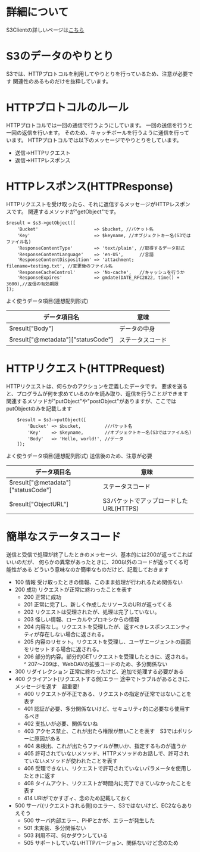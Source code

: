 # 詳細について
S3Clientの詳しいページは<a href="https://docs.aws.amazon.com/aws-sdk-php/v3/api/class-Aws.S3.S3Client.html">こちら</a>

# S3のデータのやりとり
S3では、HTTPプロトコルを利用してやりとりを行っているため、注意が必要です
関連性のあるものだけを抜粋しています。

# HTTPプロトコルのルール
HTTPプロトコルでは一回の通信で行うようにしています。
一回の送信を行うと一回の返信を行います。
そのため、キャッチボールを行うように通信を行っています。
HTTPプロトコルでは以下のメッセージでやりとりをしています。

- 送信->HTTPリクエスト
- 返信->HTTPレスポンス

# HTTPレスポンス(HTTPResponse)
HTTPリクエストを受け取ったら、それに返信するメッセージがHTTPレスポンスです。
関連するメソッドが"getObject"です。
```
$result = $s3->getObject([
    'Bucket'                     => $bucket, //バケット名
    'Key'                        => $keyname, //オブジェクトキー名(S3ではファイル名)
    'ResponseContentType'        => 'text/plain', //取得するデータ形式
    'ResponseContentLanguage'    => 'en-US',      //言語
    'ResponseContentDisposition' => 'attachment; filename=testing.txt', //変更後のファイル名
    'ResponseCacheControl'       => 'No-cache',   //キャッシュを行うか
    'ResponseExpires'            => gmdate(DATE_RFC2822, time() + 3600),//返信の有効期限
]);
```
よく使うデータ項目(連想配列形式)

| データ項目名 | 意味 |
----|---- 
| $result["Body"] | データの中身 |
| $result["@metadata"]["statusCode"] | ステータスコード |

# HTTPリクエスト(HTTPRequest)
HTTPリクエストは、何らかのアクションを定義したデータです。
要求を送ると、プログラムが何を求めているのかを読み取り、返信を行うことができます
関連するメソッドが"putObject"や"postObject"がありますが、ここではputObjectのみを記載します
```
    $result = $s3->putObject([
        'Bucket' => $bucket,         //バケット名
        'Key'    => $keyname,        //オブジェクトキー名(S3ではファイル名)
        'Body'   => 'Hello, world!', //データ
    ]);
```

よく使うデータ項目(連想配列形式)
送信後のため、注意が必要

| データ項目名 | 意味 |
----|---- 
| $result["@metadata"]["statusCode"] | ステータスコード |
| $result["ObjectURL"] | S3バケットでアップロードしたURL(HTTPS) | 

# 簡単なステータスコード
送信と受信で処理が終了したときのメッセージ、基本的には200が返ってこればいいのだが、
何らかの異常があったときに、200以外のコードが返ってくる可能性がある
どういう意味なのか簡単なものだけど、記載しておきます

- 100 情報 受け取ったときの情報、このまま処理が行われるため関係ない
- 200 成功 リクエストが正常に終わったことを表す
  - 200 正常に成功
  - 201 正常に完了し、新しく作成したリソースのURIが返ってくる
  - 202 リクエストは受理されたが、処理は完了していない。
  - 203 怪しい情報、ローカルやプロキシからの情報
  - 204 内容なし。リクエストを受理したが、返すべきレスポンスエンティティが存在しない場合に返される。
  - 205 内容のリセット。リクエストを受理し、ユーザエージェントの画面をリセットする場合に返される。
  - 206 部分的内容。部分的GETリクエストを受理したときに、返される。
  ^ 207～209は、WebDAVの拡張コードのため、多分関係ない
- 300 リダイレクション 正常に終わったけど、追加で処理する必要がある
- 400 クライアント(リクエストする側)エラー 途中でトラブルがあるときに、メッセージを返す　超重要!
  - 400 リクエストが不正である、リクエストの指定が正常ではないことを表す
  - 401 認証が必要、多分関係ないけど、セキュリティ的に必要なら使用するべき
  - 402 支払いが必要、関係ないね
  - 403 アクセス禁止、これが出たら権限が無いことを表す　S3ではポリシーに原因がある
  - 404 未検出、これが出たらファイルが無いか、指定するものが違うか
  - 405 許可されていないメソッド、HTTPメソッドのお話しで、許可されていないメソッドが使われたことを表す
  - 406 受理できない、リクエストで許可されていないパラメータを使用したときに返す
  - 408 タイムアウト、リクエストが時間内に完了できていなかったことを表す
  - 414 URIがでかすぎィ、念のため記載しておく
- 500 サーバ(リクエストされる側)のエラー、S3ではないけど、EC2ならありえそう
  - 500 サーバ内部エラー、PHPとかが、エラーが発生した
  - 501 未実装、多分関係ない
  - 503 利用不可、何かダウンしている
  - 505 サポートしていないHTTPバージョン、関係ないけど念のため
